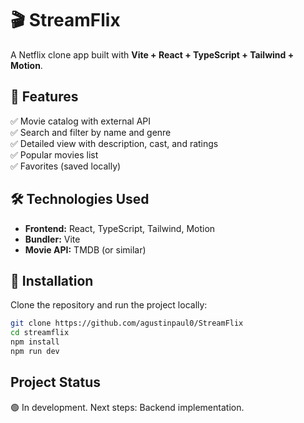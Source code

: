 # 🎬 StreamFlix  

A Netflix clone app built with **Vite + React + TypeScript + Tailwind + Motion**.  

## 🚀 Features  
✅ Movie catalog with external API  
✅ Search and filter by name and genre  
✅ Detailed view with description, cast, and ratings  
✅ Popular movies list  
✅ Favorites (saved locally)  

## 🛠 Technologies Used  
- **Frontend:** React, TypeScript, Tailwind, Motion  
- **Bundler:** Vite  
- **Movie API:** TMDB (or similar)  

## 🔧 Installation  
Clone the repository and run the project locally:  
```sh
git clone https://github.com/agustinpaul0/StreamFlix
cd streamflix
npm install
npm run dev
``` 

## Project Status

🟢 In development. Next steps: Backend implementation.


